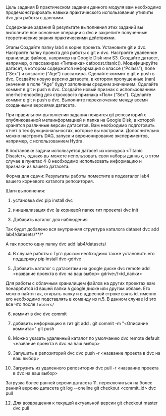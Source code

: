 Цель задания
В практическом задании данного модуля вам необходимо продемонстрировать навыки практического использования утилиты dvc для работы с данными.


Содержание задания
В результате выполнения этих заданий вы выполните все основные операции с dvc и закрепите полученные теоретические знания практическими действиями.


Этапы
Создайте папку lab4 в корне проекта.
Установите git и dvc. Настройте папку проекта для работы с git и dvc.
Настройте удаленное хранилище файлов, например на Google Disk или S3.
Создайте датасет, например, о пассажирах «Титаника» catboost.titanic().
Модифицируйте датасет, в котором содержится информация о классе (“Pclass”), поле (“Sex”) и возрасте (“Age”) пассажира. Сделайте коммит в git и push в dvc.
Создайте новую версию датасета, в котором пропущенные (nan) значения в поле “Age” будут заполнены средним значением. Сделайте коммит в git и push в dvc.
Создайте новый признак с использованием one-hot-encoding для строкового признака «Пол» (“Sex”). Сделайте коммит в git и push в dvc.
Выполните переключение между всеми созданными версиями датасета.

При правильном выполнении задания появится git репозиторий с опубликованной метаинформацией и папка на Google Disk, в которой хранятся различные версии датасетов. Вам необходимо подготовить отчет в тех функциональностях, которые вы настроили. Дополнительно можно настроить DAG, запуск и версионирование экспериментов, например, с использованием Hydra.

В постановке задачи используется датасет из конкурса «Titanic Disaster», однако вы можете использовать свои наборы данных, в этом случае в пунктах 4-8 необходимо использовать информацию и признаки из вашего датасета.

Форма для сдачи:
Результаты работы поместите в подкаталог lab4 вашего корневого каталога репозитория.


Шаги выполнения:

1. установка dvc
pip install dvc

2. инициализация dvc (в корневой папке гит проекта)
dvc init

3. Добавить каталог для наблюдения

Так будет добалено вся внутренняя структура каталога dataset
dvc add lab4/datasets/**/*

А так просто одну папку
dvc add lab4/datasets/

4. В случае работы с Гугл диском необходимо также установить его поддержку
pip install dvc-gdrive

5. Добавить каталог с датасетами на google диске
dvc remote add <название проекта в dvc на ваш выбор> gdrive://<id_папки>

Для работы с облачным хранилищем  файлов на других проектах вам понадобится id вашей папки в google диске или другом облаке. Его можно найти так, открыть папку и в адресной строке взять id. именно его необходимо подставлять в команду из п.5. В данном случае id это все что после `folders/`

6. коммит в dvc
dvc commit

7. добавить информацию в гит
git add .
git commit -m "<Описание коммита>"
git push

8. Можно указать удаленный каталог по умолчанию
dvc remote default <название проекта в dvc на ваш выбор>

9. Запушить в репозиторий dvc
dvc push -r <название проекта в dvc на ваш выбор>

10. Загрузить из удаленного репозитория 
dvc pull -r <название проекта в dvc на ваш выбор>

Загрузка более ранней версии датасета
11. переключиться на более ранний версию датасета
git log --oneline
git checkout <commit_id>
dvc pull

12. Для возвращения к текущей актуальной версии
git checkout master
dvc pull
